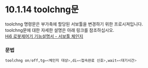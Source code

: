﻿# 10.1.14 toolchng문

toolchng 명령문은 부가축에 할당된 서보툴을 변경하기 위한 프로시져입니다.
toolchng문에 대한 자세한 설명은 아래 링크를 참조하십시오.  
[Hi6 로봇제어기 기능설명서 - 서보툴 체인지](https://hrbook-hrc.web.app/#/view/doc-svtool-change/korean/README)


### 문법
```python
toolchng on/off,tg=<체인지 대상>,di=<접속완료 신호>,wait=<대기시간>
```
